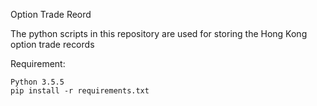 Option Trade Reord

The python scripts in this repository are used for storing the Hong Kong option trade records

Requirement:

    Python 3.5.5
    pip install -r requirements.txt
